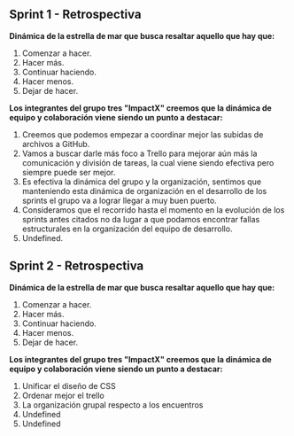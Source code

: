 ## Sprint 1 - Retrospectiva

**Dinámica de la estrella de mar que busca resaltar aquello que hay que:**

1. Comenzar a hacer.
2. Hacer más.
3. Continuar haciendo.
4. Hacer menos.
5. Dejar de hacer.

**Los integrantes del grupo tres "ImpactX" creemos que la dinámica de equipo y colaboración viene siendo un punto a destacar:**

1. Creemos que podemos empezar a coordinar mejor las subidas de archivos a GitHub.
2. Vamos a buscar darle más foco a Trello para mejorar aún más la comunicación y división de tareas, la cual viene siendo efectiva pero siempre puede ser mejor.
3. Es efectiva la dinámica del grupo y la organización, sentimos que manteniendo esta dinámica de organización en el desarrollo de los sprints el grupo va a lograr llegar a muy buen puerto.
4. Consideramos que el recorrido hasta el momento en la evolución de los sprints antes citados no da lugar a que podamos encontrar fallas estructurales en la organización del equipo de desarrollo.
5. Undefined.

## Sprint 2 - Retrospectiva

**Dinámica de la estrella de mar que busca resaltar aquello que hay que:**

1. Comenzar a hacer.
2. Hacer más.
3. Continuar haciendo.
4. Hacer menos.
5. Dejar de hacer.

**Los integrantes del grupo tres "ImpactX" creemos que la dinámica de equipo y colaboración viene siendo un punto a destacar:**

1. Unificar el diseño de CSS
2. Ordenar mejor el trello
3. La organización grupal respecto a los encuentros
4. Undefined
5. Undefined
